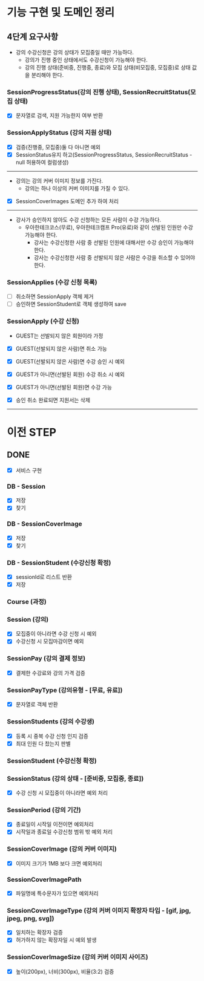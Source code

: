 # 기능 구현 및 도메인 정리

## 4단계 요구사항
- 강의 수강신청은 강의 상태가 모집중일 때만 가능하다.
    - 강의가 진행 중인 상태에서도 수강신청이 가능해야 한다.
    - 강의 진행 상태(준비중, 진행중, 종료)와 모집 상태(비모집중, 모집중)로 상태 값을 분리해야 한다.

### SessionProgressStatus(강의 진행 상태), SessionRecruitStatus(모집 상태)
- [x] 문자열로 검색, 지원 가능한지 여부 반환 

### SessionApplyStatus (강의 지원 상태)
- [x] 검증(진행중, 모집중)둘 다 아니면 예외
- [x] SessionStatus유지 하고(SessionProgressStatus, SessionRecruitStatus - null 허용하여 컬럼생성)

---

- 강의는 강의 커버 이미지 정보를 가진다.
    - 강의는 하나 이상의 커버 이미지를 가질 수 있다.

- [x] SessionCoverImages 도메인 추가 하여 처리

---

- 강사가 승인하지 않아도 수강 신청하는 모든 사람이 수강 가능하다.
    - 우아한테크코스(무료), 우아한테크캠프 Pro(유료)와 같이 선발된 인원만 수강 가능해야 한다.
        - 강사는 수강신청한 사람 중 선발된 인원에 대해서만 수강 승인이 가능해야 한다.
        - 강사는 수강신청한 사람 중 선발되지 않은 사람은 수강을 취소할 수 있어야 한다.

### SessionApplies (수강 신청 목록)
- [ ] 취소하면 SessionApply 객체 제거
- [ ] 승인하면 SessionStudent로 객체 생성하여 save

### SessionApply (수강 신청)
- GUEST는 선발되지 않은 회원이라 가정

- [x] GUEST(선발되지 않은 사람)면 취소 가능
- [x] GUEST(선발되지 않은 사람)면 수강 승인 시 예외
- [x] GUEST가 아니면(선발된 회원) 수강 취소 시 예외
- [x] GUEST가 아니면(선발된 회원)면 수강 가능
- [x] 승인 취소 완료되면 지원서는 삭제


---
# 이전 STEP

## DONE
- [x] 서비스 구현

### DB - Session
- [x] 저장
- [x] 찾기

### DB - SessionCoverImage
- [x] 저장
- [x] 찾기

### DB - SessionStudent (수강신청 확정)
- [x] sessionId로 리스트 반환
- [x] 저장

### Course (과정)


### Session (강의)
- [x] 모집중이 아니라면 수강 신청 시 예외
- [x] 수강신청 시 모집마감이면 예외

### SessionPay (강의 결제 정보)
- [x] 결제한 수강료와 강의 가격 검증

### SessionPayType (강의유형 - [무료, 유료])
- [x] 문자열로 객체 반환

### SessionStudents (강의 수강생)
- [x] 등록 시 중복 수강 신청 인지 검증
- [x] 최대 인원 다 찼는지 판별

### SessionStudent (수강신청 확정)

### SessionStatus (강의 상태 - [준비중, 모집중, 종료])
- [x] 수강 신청 시 모집중이 아니라면 예외 처리

### SessionPeriod (강의 기간)
- [x] 종료일이 시작일 이전이면 예외처리
- [x] 시작일과 종료일 수강신청 범위 밖 예외 처리

### SessionCoverImage (강의 커버 이미지)
- [x] 이미지 크기가 1MB 보다 크면 예외처리

### SessionCoverImagePath
- [x] 파일명에 특수문자가 있으면 예외처리

### SessionCoverImageType (강의 커버 이미지 확장자 타입 - [gif, jpg, jpeg, png, svg])
- [x] 일치하는 확장자 검증
- [x] 허가하지 않는 확장자일 시 예외 발생

### SessionCoverImageSize (강의 커버 이미지 사이즈)
- [x] 높이(200px), 너비(300px), 비율(3:2) 검증

